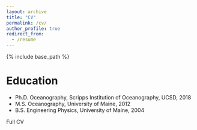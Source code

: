 ```yaml
---
layout: archive
title: "CV"
permalink: /cv/
author_profile: true
redirect_from:
  - /resume
---
```


{% include base_path %}

Education
======
* Ph.D. Oceanography, Scripps Institution of Oceanography, UCSD, 2018
* M.S. Oceanography, University of Maine, 2012
* B.S. Engineering Physics, University of Maine, 2004

Full CV
